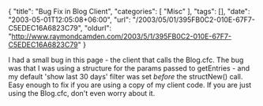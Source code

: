 {
	"title": "Bug Fix in Blog Client",
	"categories": [
		"Misc"
	],
	"tags": [],
	"date": "2003-05-01T12:05:08+06:00",
	"url": "/2003/05/01/395FB0C2-010E-67F7-C5EDEC16A6823C79",
	"oldurl": "http://www.raymondcamden.com/2003/5/1/395FB0C2-010E-67F7-C5EDEC16A6823C79"
}

I had a small bug in this page - the client that calls the Blog.cfc. The bug was that I was using a structure for the params passed to getEntries - and my default 'show last 30 days' filter was set <i>before</i> the structNew() call. Easy enough to fix if you are using a copy of my client code. If you are just using the Blog.cfc, don't even worry about it.